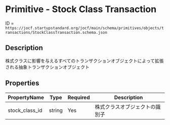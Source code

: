# Primitive - Stock Class Transaction

ID = `https://jocf.startupstandard.org/jocf/main/schema/primitives/objects/transactions/StockClassTransaction.schema.json`

## Description
株式クラスに影響を与えるすべてのトランザクションオブジェクトによって拡張される抽象トランザクションオブジェクト

## Properties

| PropertyName | Type | Required | Description |
|-------------|------|----------|-------------|
| stock_class_id | string | Yes | 株式クラスオブジェクトの識別子 |